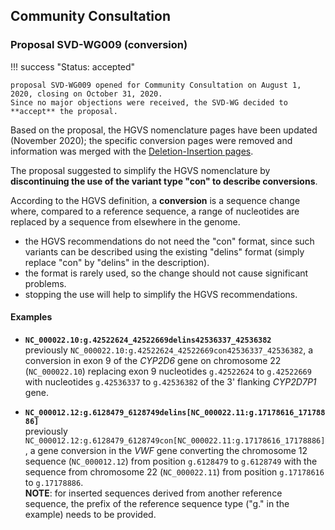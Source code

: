 ## Community Consultation

### Proposal SVD-WG009 (conversion)

!!! success "Status: accepted"

    proposal SVD-WG009 opened for Community Consultation on August 1, 2020, closing on October 31, 2020.
    Since no major objections were received, the SVD-WG decided to **accept** the proposal.

Based on the proposal, the HGVS nomenclature pages have been updated (November 2020); the specific conversion pages were removed and information was merged with the [Deletion-Insertion pages](../recommendations/DNA/delins.md).

The proposal suggested to simplify the HGVS nomenclature by **discontinuing the use of the variant type "con" to describe conversions**.

According to the HGVS definition, a **conversion** is a sequence change where, compared to a reference sequence, a range of nucleotides are replaced by a sequence from elsewhere in the genome.

- the HGVS recommendations do not need the "con" format, since such variants can be described using the existing "delins" format (simply replace "con" by "delins" in the description).
- the format is rarely used, so the change should not cause significant problems.
- stopping the use will help to simplify the HGVS recommendations.

#### Examples

- **`NC_000022.10:g.42522624_42522669delins42536337_42536382`**<br>
  previously <code class="invalid">NC_000022.10:g.42522624_42522669con42536337_42536382</code>, a conversion in exon 9 of the _CYP2D6_ gene on chromosome 22 (`NC_000022.10`) replacing exon 9 nucleotides `g.42522624` to `g.42522669` with nucleotides `g.42536337` to `g.42536382` of the 3' flanking _CYP2D7P1_ gene.

- **`NC_000012.12:g.6128479_6128749delins[NC_000022.11:g.17178616_17178886]`**<br>
  previously <code class="invalid">NC_000012.12:g.6128479_6128749con[NC_000022.11:g.17178616_17178886]</code>, a gene conversion in the _VWF_ gene converting the chromosome 12 sequence (`NC_000012.12`) from position `g.6128479` to `g.6128749` with the sequence from chromosome 22 (`NC_000022.11`) from position `g.17178616` to `g.17178886`.<br>
  **NOTE**: for inserted sequences derived from another reference sequence, the prefix of the reference sequence type ("g." in the example) needs to be provided.
